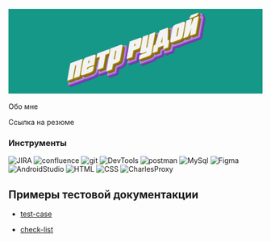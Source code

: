 ![Header](https://github.com/LittleJes/LittleJes/blob/main/assets/download.gif) 

Обо мне

Ссылка на резюме

### Инструменты
![JIRA](https://img.shields.io/badge/JIRA-149887?style=for-the-badge&logo=jira&logoColor=0052cc)
![confluence](https://img.shields.io/badge/confluence-149887?style=for-the-badge&logo=confluence&logoColor=0052cc)
![git](https://img.shields.io/badge/Github-149887?style=for-the-badge&logo=github&logoColor=8cc4d7)
![DevTools](https://img.shields.io/badge/DevTools-149887?style=for-the-badge&logo=googlechrome&logoColor=0052cc)
![postman](https://img.shields.io/badge/postman-149887?style=for-the-badge&logo=postman)
![MySql](https://img.shields.io/badge/MySQL-149887?style=for-the-badge&logo=mysql&logoColor=00618a)
![Figma](https://img.shields.io/badge/Figma-149887?style=for-the-badge&logo=figma&logoColor=7d5fa6)
![AndroidStudio](https://img.shields.io/badge/AndroidStudio-149887?style=for-the-badge&logo=androidstudio&logoColor=3ad07d)
![HTML](https://img.shields.io/badge/HTML-149887?style=for-the-badge&logo=html&logoColor=7d5fa6)
![CSS](https://img.shields.io/badge/CSS-149887?style=for-the-badge&logo=CSS&logoColor=7d5fa6)
![CharlesProxy](https://img.shields.io/badge/CharlesProxy-149887?style=for-the-badge&logo=Charles&logoColor=0052cc)

## Примеры тестовой документакции
- [test-case](https://github.com/LittleJes/test-case)

- [check-list](https://github.com/LittleJes/check-list)
